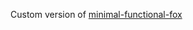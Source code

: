 Custom version of <a href="https://github.com/turing753/minimal-functional-fox">minimal-functional-fox</a>
